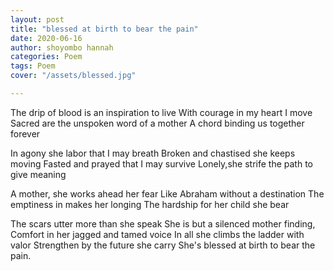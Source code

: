 ```yaml
---
layout: post
title: "blessed at birth to bear the pain"
date: 2020-06-16
author: shoyombo hannah
categories: Poem
tags: Poem
cover: "/assets/blessed.jpg"

---
```



The drip of blood is an inspiration to live
With courage in my heart I  move
 Sacred are the unspoken word of a mother 
A chord  binding  us together forever

In agony she labor that I may breath
Broken and chastised she keeps moving
Fasted and prayed that I may survive
Lonely,she strife the path to give meaning

A mother, she works ahead her fear
Like Abraham without a destination
The emptiness in makes her longing
The hardship for her child she bear

The scars utter more than she speak
She is but a silenced mother finding,
Comfort in her jagged and tamed voice
In all she climbs the ladder with valor
Strengthen by the future she carry
She's blessed at birth to bear the pain.

